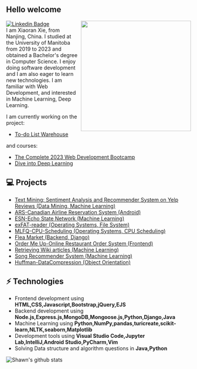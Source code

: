 <h2> Hello welcome</h2>

<img align='right' src='http://www.jenyalestina.com/blog/wp-content/uploads/2019/05/web-development-1024x582.jpg' width='300"'>

[![Linkedin Badge](https://img.shields.io/badge/-Lindkeden-blue?style=flat-square&logo=Linkedin&logoColor=white&link=https://www.linkedin.com/in/suyash-srivastava-458b0117)](https://www.linkedin.com/in/xiaoran-xie-3a305720a/) 
<br>
I am Xiaoran Xie, from Nanjing, China. I studied at the University of Manitoba from 2019 to 2023 and obtained a Bachelor's degree in Computer Science. I enjoy doing software development and I am also eager to learn new technologies. I am familiar with Web Development, and interested in Machine Learning, Deep Learning.
<br>

I am currently working on the project:
- [To-do List Warehouse](https://github.com/Makiato1999/Todo-List-Warehouse)

and courses:
- [The Complete 2023 Web Development Bootcamp](https://github.com/Makiato1999/note-2023Web-Bootcamp)
- [Dive into Deep Learning](https://github.com/Makiato1999/DeepLearning-Camp-Notes)

## 💻 Projects
* [Text Mining: Sentiment Analysis and Recommender System on Yelp Reviews (Data Mining, Machine Learning)](https://github.com/Makiato1999/COMP4710_Yelp)
* [ARS-Canadian Airline Reservation System (Android)](https://github.com/Makiato1999/ARS)
* [ESN-Echo State Network (Machine Learning)](https://github.com/Makiato1999/ESN-echo-state-network)
* [exFAT-reader (Operating Systems, File System)](https://github.com/Makiato1999/exFAT-reader)
* [MLFQ-CPU-Scheduling (Operating Systems, CPU Scheduling)](https://github.com/Makiato1999/MLFQ-CPU-Scheduling)
* [Flea Market (Backend, Django)](https://github.com/Makiato1999/FleaMarket)
* [Order Me Up-Online Restaurant Order System (Frontend)](https://github.com/Makiato1999/COMP3020-Group24)
* [Retrieving Wiki articles (Machine Learning)](https://github.com/Makiato1999/note-ML/blob/main/Foundations/Week4/Retrieving%20Wikipedia%20articles.ipynb)
* [Song Recommender System (Machine Learning)](https://github.com/Makiato1999/note-ML/blob/main/Foundations/Week5/Song%20Recommender%20System.ipynb)
* [Huffman-DataCompression (Object Orientation)](https://github.com/Makiato1999/Huffman-DataCompression)

## ⚡ Technologies 
- Frontend development using **HTML,CSS,Javascript,Bootstrap,jQuery,EJS**
- Backend development using **Node.js,Express.js,MongoDB,Mongoose.js,Python,Django,Java**
- Machine Learning using **Python,NumPy,pandas,turicreate,scikit-learn,NLTK,seaborn,Matplotlib**
- Development tools using **Visual Studio Code,Jupyter Lab,IntelliJ,Android Studio,PyCharm,Vim**
- Solving Data structure and algorithm questions in **Java,Python**

![Shawn's github stats](https://github-readme-stats-git-masterrstaa-rickstaa.vercel.app/api?username=Makiato1999&hide=["issues"]&show_icons=true)


